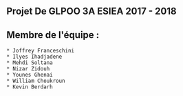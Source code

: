 Projet De GLPOO 3A ESIEA 2017 - 2018
------------------------------------

Membre de l'équipe :
--------------------

	* Joffrey Franceschini
	* Ilyes Ihadjadene
	* Mehdi Soltana
	* Nizar Zidouh
	* Younes Ghenai
	* William Choukroun
	* Kevin Berdarh